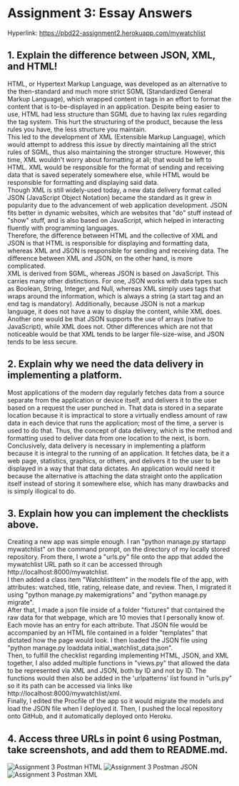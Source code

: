 # Assignment 3: Essay Answers

Hyperlink: https://pbd22-assignment2.herokuapp.com/mywatchlist

## 1. Explain the difference between JSON, XML, and HTML!
HTML, or Hypertext Markup Language, was developed as an alternative to the then-standard and much more strict SGML (Standardized General Markup Language), which wrapped content in tags in an effort to format the content that is to-be-displayed in an application. Despite being easier to use, HTML had less structure than SGML due to having lax rules regarding the tag system. This hurt the structuring of the product, because the less rules you have, the less structure you maintain. <br>
This led to the development of XML (Extensible Markup Language), which would attempt to address this issue by directly maintaining all the strict rules of SGML, thus also maintaining the stronger structure. However, this time, XML wouldn't worry about formatting at all; that would be left to HTML. XML would be responsible for the format of sending and receiving data that is saved seperately somewhere else, while HTML would be responsible for formatting and displaying said data. <br>
Though XML is still widely-used today, a new data delivery format called JSON (JavaScript Object Notation) became the standard as it grew in popularity due to the advancement of web application development. JSON fits better in dynamic websites, which are websites that "do" stuff instead of "show" stuff, and is also based on JavaScript, which helped in interacting fluently with programming languages. <br>
Therefore, the difference between HTML and the collective of XML and JSON is that HTML is responsible for displaying and formatting data, whereas XML and JSON is responsible for sending and receiving data. The difference between XML and JSON, on the other hand, is more complicated. <br>
XML is derived from SGML, whereas JSON is based on JavaScript. This carries many other distinctions. For one, JSON works with data types such as Boolean, String, Integer, and Null, whereas XML simply uses tags that wraps around the information, which is always a string (a start tag and an end tag is mandatory). Additionally, because JSON is not a markup language, it does not have a way to display the content, while XML does. Another one would be that JSON supports the use of arrays (native to JavaScript), while XML does not. Other differences which are not that noticeable would be that XML tends to be larger file-size-wise, and JSON tends to be less secure.<br>

## 2. Explain why we need the data delivery in implementing a platform.
Most applications of the modern day regularly fetches data from a source separate from the application or device itself, and delivers it to the user based on a request the user punched in. That data is stored in a separate location because it is impractical to store a virtually endless amount of raw data in each device that runs the application; most of the time, a server is used to do that. Thus, the concept of data delivery, which is the method and formatting used to deliver data from one location to the next, is born. <br>
Conclusively, data delivery is necessary in implementing a platform because it is integral to the running of an application. It fetches data, be it a web page, statistics, graphics, or others, and delivers it to the user to be displayed in a way that that data dictates. An application would need it because the alternative is attaching the data straight onto the application itself instead of storing it somewhere else, which has many drawbacks and is simply illogical to do. <br>

## 3. Explain how you can implement the checklists above.
Creating a new app was simple enough. I ran "python manage.py startapp mywatchlist" on the command prompt, on the directory of my locally stored repository. From there, I wrote a "urls.py" file onto the app that added the mywatchlist URL path so it can be accessed through http://localhost:8000/mywatchlist. <br>
I then added a class item "WatchlistItem" in the models file of the app, with attributes: watched, title, rating, release date, and review. Then, I migrated it using "python manage.py makemigrations" and "python manage.py migrate". <br>
After that, I made a json file inside of a folder "fixtures" that contained the raw data for that webpage, which are 10 movies that I personally know of. Each movie has an entry for each attribute. That JSON file would be accompanied by an HTML file contained in a folder "templates" that dictated how the page would look. I then loaded the JSON file using "python manage.py loaddata initial_watchlist_data.json". <br>
Then, to fulfill the checklist regarding implementing HTML, JSON, and XML together, I also added multiple functions in "views.py" that allowed the data to be represented via XML and JSON, both by ID and not by ID. The functions would then also be added in the 'urlpatterns' list found in "urls.py" so it its path can be accessed via links like http://localhost:8000/mywatchlist/xml. <br>
Finally, I edited the Procfile of the app so it would migrate the models and load the JSON file when I deployed it. Then, I pushed the local repository onto GitHub, and it automatically deployed onto Heroku.
 
## 4. Access three URLs in point 6 using Postman, take screenshots, and add them to README.md.
![Assignment 3 Postman HTML](https://user-images.githubusercontent.com/96697117/191449984-c8a696a2-7c4b-4ee6-af45-2a165abc922c.png)
![Assignment 3 Postman JSON](https://user-images.githubusercontent.com/96697117/191449922-113f02e9-e2df-4229-925c-2c29c984bafd.png)
![Assignment 3 Postman XML](https://user-images.githubusercontent.com/96697117/191449942-848e977c-0045-4147-a550-49fbbf8a2df4.png)


